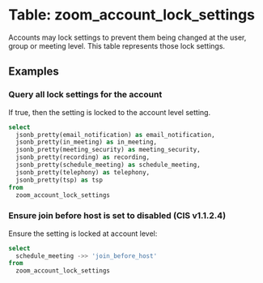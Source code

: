 # Table: zoom_account_lock_settings

Accounts may lock settings to prevent them being changed at the user, group or meeting level.
This table represents those lock settings.

## Examples

### Query all lock settings for the account

If true, then the setting is locked to the account level setting.

```sql
select
  jsonb_pretty(email_notification) as email_notification,
  jsonb_pretty(in_meeting) as in_meeting,
  jsonb_pretty(meeting_security) as meeting_security,
  jsonb_pretty(recording) as recording,
  jsonb_pretty(schedule_meeting) as schedule_meeting,
  jsonb_pretty(telephony) as telephony,
  jsonb_pretty(tsp) as tsp
from
  zoom_account_lock_settings
```

### Ensure join before host is set to disabled (CIS v1.1.2.4)

Ensure the setting is locked at account level:
```sql
select
  schedule_meeting ->> 'join_before_host'
from
  zoom_account_lock_settings
```
